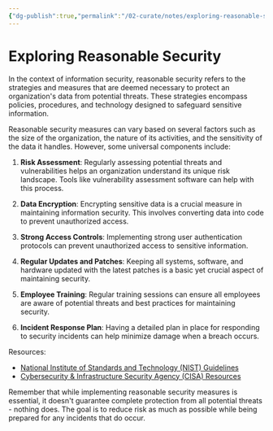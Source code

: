 ```yaml
---
{"dg-publish":true,"permalink":"/02-curate/notes/exploring-reasonable-security/","title":"Exploring Reasonable Security","tags":["cybersecurity","information-security"]}
---
```


# Exploring Reasonable Security 

In the context of information security, reasonable security refers to the strategies and measures that are deemed necessary to protect an organization's data from potential threats. These strategies encompass policies, procedures, and technology designed to safeguard sensitive information.

Reasonable security measures can vary based on several factors such as the size of the organization, the nature of its activities, and the sensitivity of the data it handles. However, some universal components include:

1. **Risk Assessment**: Regularly assessing potential threats and vulnerabilities helps an organization understand its unique risk landscape. Tools like vulnerability assessment software can help with this process.

2. **Data Encryption**: Encrypting sensitive data is a crucial measure in maintaining information security. This involves converting data into code to prevent unauthorized access.

3. **Strong Access Controls**: Implementing strong user authentication protocols can prevent unauthorized access to sensitive information.

4. **Regular Updates and Patches**: Keeping all systems, software, and hardware updated with the latest patches is a basic yet crucial aspect of maintaining security.

5. **Employee Training**: Regular training sessions can ensure all employees are aware of potential threats and best practices for maintaining security.

6. **Incident Response Plan**: Having a detailed plan in place for responding to security incidents can help minimize damage when a breach occurs.

  Resources: 
- [National Institute of Standards and Technology (NIST) Guidelines](https://www.nist.gov/cyberframework)
- [Cybersecurity & Infrastructure Security Agency (CISA) Resources](https://www.cisa.gov/cybersecurity)

Remember that while implementing reasonable security measures is essential, it doesn't guarantee complete protection from all potential threats - nothing does. The goal is to reduce risk as much as possible while being prepared for any incidents that do occur.
